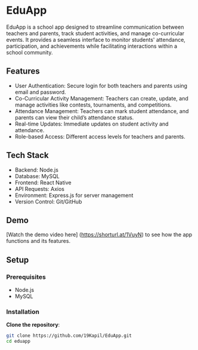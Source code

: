 # EduApp

EduApp is a school app  designed to streamline communication between teachers and parents, track student activities,
and manage co-curricular events. It provides a seamless interface to monitor students' attendance, participation, and achievements while facilitating interactions within a school community.

## Features

- User Authentication: Secure login for both teachers and parents using email and password.
- Co-Curricular Activity Management: Teachers can create, update, and manage activities like contests, tournaments, and competitions.
- Attendance Management: Teachers can mark student attendance, and parents can view their child’s attendance status.
- Real-time Updates: Immediate updates on student activity and attendance.
- Role-based Access: Different access levels for teachers and parents.

## Tech Stack

- Backend: Node.js
- Database: MySQL
- Frontend: React Native 
- API Requests: Axios
- Environment: Express.js for server management
- Version Control: Git/GitHub

## Demo

[Watch the demo video here]  (https://shorturl.at/1VuyN)  to see how the app functions and its features.

## Setup

### Prerequisites

- Node.js
- MySQL 

### Installation

 **Clone the repository**:
   ```bash
   git clone https://github.com/19Kapil/EduApp.git
   cd eduapp
